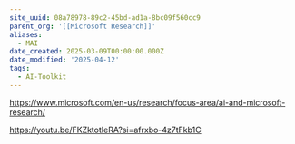 ```yaml
---
site_uuid: 08a78978-89c2-45bd-ad1a-8bc09f560cc9
parent_org: '[[Microsoft Research]]'
aliases:
  - MAI
date_created: 2025-03-09T00:00:00.000Z
date_modified: '2025-04-12'
tags:
  - AI-Toolkit
---
```




























































https://www.microsoft.com/en-us/research/focus-area/ai-and-microsoft-research/

https://youtu.be/FKZktotIeRA?si=afrxbo-4z7tFkb1C